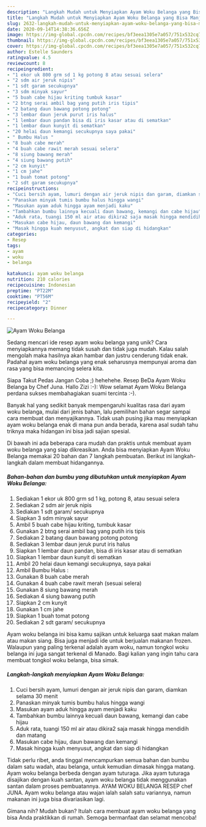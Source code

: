 ```yaml
---
description: "Langkah Mudah untuk Menyiapkan Ayam Woku Belanga yang Bisa Manjain Lidah"
title: "Langkah Mudah untuk Menyiapkan Ayam Woku Belanga yang Bisa Manjain Lidah"
slug: 2632-langkah-mudah-untuk-menyiapkan-ayam-woku-belanga-yang-bisa-manjain-lidah
date: 2020-09-14T14:38:36.656Z
image: https://img-global.cpcdn.com/recipes/bf3eea1305e7a057/751x532cq70/ayam-woku-belanga-foto-resep-utama.jpg
thumbnail: https://img-global.cpcdn.com/recipes/bf3eea1305e7a057/751x532cq70/ayam-woku-belanga-foto-resep-utama.jpg
cover: https://img-global.cpcdn.com/recipes/bf3eea1305e7a057/751x532cq70/ayam-woku-belanga-foto-resep-utama.jpg
author: Estelle Saunders
ratingvalue: 4.5
reviewcount: 8
recipeingredient:
- "1 ekor uk 800 grm sd 1 kg potong 8 atau sesuai selera"
- "2 sdm air jeruk nipis"
- "1 sdt garam secukupnya"
- "3 sdm minyak sayur"
- "5 buah cabe hijau kriting tumbuk kasar"
- "2 btng serai ambil bag yang putih iris tipis"
- "2 batang daun bawang potong potong"
- "3 lembar daun jeruk purut iris halus"
- "1 lembar daun pandan bisa di iris kasar atau di sematkan"
- "1 lembar daun kunyit di sematkan"
- "20 helai daun kemangi secukupnya saya pakai"
- " Bumbu Halus "
- "8 buah cabe merah"
- "4 buah cabe rawit merah sesuai selera"
- "8 siung bawang merah"
- "4 siung bawang putih"
- "2 cm kunyit"
- "1 cm jahe"
- "1 buah tomat potong"
- "2 sdt garam secukupnya"
recipeinstructions:
- "Cuci bersih ayam, lumuri dengan air jeruk nipis dan garam, diamkan selama 30 menit"
- "Panaskan minyak tumis bumbu halus hingga wangi"
- "Masukan ayam aduk hingga ayam menjadi kaku"
- "Tambahkan bumbu lainnya kecuali daun bawang, kemangi dan cabe hijau"
- "Aduk rata, tuangi 150 ml air atau dikira2 saja masak hingga mendidih dan matang"
- "Masukan cabe hijau, daun bawang dan kemangi"
- "Masak hingga kuah menyusut, angkat dan siap di hidangkan"
categories:
- Resep
tags:
- ayam
- woku
- belanga

katakunci: ayam woku belanga 
nutrition: 210 calories
recipecuisine: Indonesian
preptime: "PT22M"
cooktime: "PT56M"
recipeyield: "2"
recipecategory: Dinner

---
```



![Ayam Woku Belanga](https://img-global.cpcdn.com/recipes/bf3eea1305e7a057/751x532cq70/ayam-woku-belanga-foto-resep-utama.jpg)

Sedang mencari ide resep ayam woku belanga yang unik? Cara menyiapkannya memang tidak susah dan tidak juga mudah. Kalau salah mengolah maka hasilnya akan hambar dan justru cenderung tidak enak. Padahal ayam woku belanga yang enak seharusnya mempunyai aroma dan rasa yang bisa memancing selera kita.

Siapa Takut Pedas Jangan Coba ;) hehehehe. Resep BeDa Ayam Woku Belanga by Chef Juna. Hallo Zizi :-): Wow selamat Ayam Woku Belanga perdana sukses membahagiakan suami tercinta :-).

Banyak hal yang sedikit banyak mempengaruhi kualitas rasa dari ayam woku belanga, mulai dari jenis bahan, lalu pemilihan bahan segar sampai cara membuat dan menyajikannya. Tidak usah pusing jika mau menyiapkan ayam woku belanga enak di mana pun anda berada, karena asal sudah tahu triknya maka hidangan ini bisa jadi sajian spesial.


Di bawah ini ada beberapa cara mudah dan praktis untuk membuat ayam woku belanga yang siap dikreasikan. Anda bisa menyiapkan Ayam Woku Belanga memakai 20 bahan dan 7 langkah pembuatan. Berikut ini langkah-langkah dalam membuat hidangannya.

<!--inarticleads1-->

##### Bahan-bahan dan bumbu yang dibutuhkan untuk menyiapkan Ayam Woku Belanga:

1. Sediakan 1 ekor uk 800 grm sd 1 kg, potong 8, atau sesuai selera
1. Sediakan 2 sdm air jeruk nipis
1. Sediakan 1 sdt garam/ secukupnya
1. Siapkan 3 sdm minyak sayur
1. Ambil 5 buah cabe hijau kriting, tumbuk kasar
1. Gunakan 2 btng serai ambil bag yang putih iris tipis
1. Sediakan 2 batang daun bawang potong potong
1. Sediakan 3 lembar daun jeruk purut iris halus
1. Siapkan 1 lembar daun pandan, bisa di iris kasar atau di sematkan
1. Siapkan 1 lembar daun kunyit di sematkan
1. Ambil 20 helai daun kemangi secukupnya, saya pakai
1. Ambil  Bumbu Halus :
1. Gunakan 8 buah cabe merah
1. Gunakan 4 buah cabe rawit merah (sesuai selera)
1. Gunakan 8 siung bawang merah
1. Sediakan 4 siung bawang putih
1. Siapkan 2 cm kunyit
1. Gunakan 1 cm jahe
1. Siapkan 1 buah tomat potong
1. Sediakan 2 sdt garam/ secukupnya


Ayam woku belanga ini bisa kamu sajikan untuk keluarga saat makan malam atau makan siang. Bisa juga menjadi ide untuk berjualan makanan frozen. Walaupun yang paling terkenal adalah ayam woku, namun tongkol woku belanga ini juga sangat terkenal di Manado. Bagi kalian yang ingin tahu cara membuat tongkol woku belanga, bisa simak. 

<!--inarticleads2-->

##### Langkah-langkah menyiapkan Ayam Woku Belanga:

1. Cuci bersih ayam, lumuri dengan air jeruk nipis dan garam, diamkan selama 30 menit
1. Panaskan minyak tumis bumbu halus hingga wangi
1. Masukan ayam aduk hingga ayam menjadi kaku
1. Tambahkan bumbu lainnya kecuali daun bawang, kemangi dan cabe hijau
1. Aduk rata, tuangi 150 ml air atau dikira2 saja masak hingga mendidih dan matang
1. Masukan cabe hijau, daun bawang dan kemangi
1. Masak hingga kuah menyusut, angkat dan siap di hidangkan


Tidak perlu ribet, anda tinggal mencampurkan semua bahan dan bumbu dalam satu wadah, atau belanga, untuk kemudian dimasak hingga matang. Ayam woku belanga berbeda dengan ayam tuturaga. Jika ayam tuturaga disajikan dengan kuah santan, ayam woku belanga tidak menggunakan santan dalam proses pembuatannya. AYAM WOKU BELANGA RESEP chef JUNA. Ayam woku belanga atau wajan ialah salah satu variannya, namun makanan ini juga bisa divariasikan lagi. 

Gimana nih? Mudah bukan? Itulah cara membuat ayam woku belanga yang bisa Anda praktikkan di rumah. Semoga bermanfaat dan selamat mencoba!
